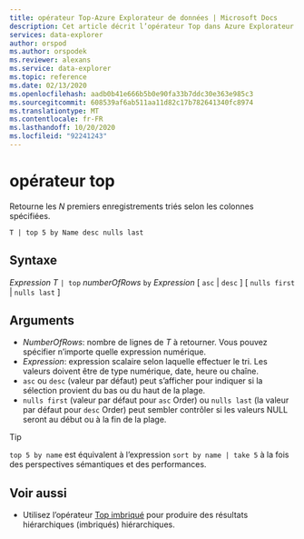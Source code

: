 ```yaml
---
title: opérateur Top-Azure Explorateur de données | Microsoft Docs
description: Cet article décrit l’opérateur Top dans Azure Explorateur de données.
services: data-explorer
author: orspod
ms.author: orspodek
ms.reviewer: alexans
ms.service: data-explorer
ms.topic: reference
ms.date: 02/13/2020
ms.openlocfilehash: aadb0b41e666b5b0e90fa33b7ddc30e363e985c3
ms.sourcegitcommit: 608539af6ab511aa11d82c17b782641340fc8974
ms.translationtype: MT
ms.contentlocale: fr-FR
ms.lasthandoff: 10/20/2020
ms.locfileid: "92241243"
---
```

# <a name="top-operator"></a>opérateur top

Retourne les *N* premiers enregistrements triés selon les colonnes spécifiées.

```kusto
T | top 5 by Name desc nulls last
```

## <a name="syntax"></a>Syntaxe

*Expression T* `| top` *numberOfRows* `by` *Expression* [ `asc`  |  `desc` ] [ `nulls first`  |  `nulls last` ]

## <a name="arguments"></a>Arguments

* *NumberOfRows*: nombre de lignes de *T* à retourner. Vous pouvez spécifier n’importe quelle expression numérique.
* *Expression*: expression scalaire selon laquelle effectuer le tri. Les valeurs doivent être de type numérique, date, heure ou chaîne.
* `asc` ou `desc` (valeur par défaut) peut s’afficher pour indiquer si la sélection provient du bas ou du haut de la plage.
* `nulls first` (valeur par défaut pour `asc` Order) ou `nulls last` (la valeur par défaut pour `desc` Order) peut sembler contrôler si les valeurs NULL seront au début ou à la fin de la plage.

> [!TIP]
> `top 5 by name` est équivalent à l’expression `sort by name | take 5` à la fois des perspectives sémantiques et des performances.

## <a name="see-also"></a>Voir aussi 

* Utilisez l’opérateur [Top imbriqué](topnestedoperator.md) pour produire des résultats hiérarchiques (imbriqués) hiérarchiques.
